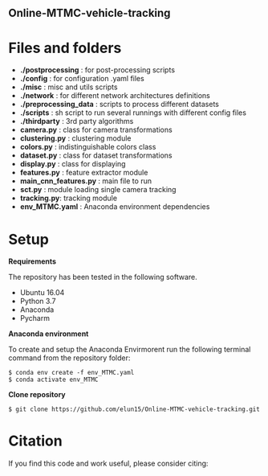 ## Online-MTMC-vehicle-tracking



# Files and folders
* **./postprocessing** : for post-processing scripts
* **./config** : for configuration .yaml files
* **./misc** : misc and utils scripts
* **./network** : for different network architectures definitions
* **./preprocessing_data** : scripts to process different datasets
* **./scripts** : sh script to run several runnings with different config files
* **./thirdparty** : 3rd party algorithms
* **camera.py** : class for camera transformations 
* **clustering.py** : clustering module
* **colors.py** : indistinguishable colors class
* **dataset.py** : class for dataset transformations
* **display.py** : class for displaying
* **features.py** : feature extractor module
* **main_cnn_features.py** : main file to run
* **sct.py** : module loading single camera tracking
* **tracking.py**: tracking module
* **env_MTMC.yaml** : Anaconda environment dependencies


# Setup
**Requirements**

The repository has been tested in the following software.
* Ubuntu 16.04
* Python 3.7
* Anaconda
* Pycharm

**Anaconda environment**

To create and setup the Anaconda Envirmorent run the following terminal command from the repository folder:
```
$ conda env create -f env_MTMC.yaml
$ conda activate env_MTMC
```

**Clone repository**

```
$ git clone https://github.com/elun15/Online-MTMC-vehicle-tracking.git
```

# Citation

If you find this code and work useful, please consider citing:




